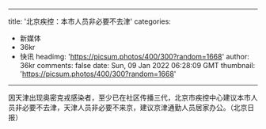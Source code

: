 
---
title: '北京疾控：本市人员非必要不去津'
categories: 
 - 新媒体
 - 36kr
 - 快讯
headimg: 'https://picsum.photos/400/300?random=1668'
author: 36kr
comments: false
date: Sun, 09 Jan 2022 06:28:09 GMT
thumbnail: 'https://picsum.photos/400/300?random=1668'
---

<div>   
因天津出现奥密克戎感染者，至少已在社区传播三代，北京市疾控中心建议本市人员非必要不去津，天津人员非必要不来京，建议京津通勤人员居家办公。（北京日报）  
</div>
            